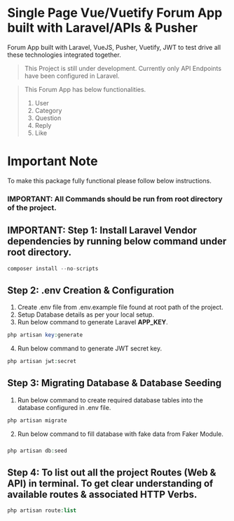 # Single Page Vue/Vuetify Forum App built with Laravel/APIs & Pusher
Forum App built with Laravel, VueJS, Pusher, Vuetify, JWT to test drive all these technologies integrated together.

> This Project is still under development.
> Currently only API Endpoints have been configured in Laravel.



> This Forum App has below functionalities.
> 1. User
> 1. Category
> 1. Question
> 1. Reply
> 1. Like


# Important Note
To make this package fully functional please follow below instructions.

### IMPORTANT: All Commands should be run from root directory of the project.


## IMPORTANT: Step 1: Install Laravel **Vendor** dependencies by running below command under root directory.

```php
composer install --no-scripts
```


## Step 2: .env Creation & Configuration
1. Create .env file from .env.example file found at root path of the project.
1. Setup Database details as per your local setup.
1. Run below command to generate Laravel **APP_KEY**. 

```php
php artisan key:generate
```

4. Run below command to generate JWT secret key.

```php
php artisan jwt:secret
```


## Step 3: Migrating Database & Database Seeding

1. Run below command to create required database tables into the database configured in .env file.

```php
php artisan migrate
```

2. Run below command to fill database with fake data from Faker Module.

###

```php
php artisan db:seed
```

## Step 4: To list out all the project Routes (Web & API) in terminal. To get clear understanding of available routes & associated HTTP Verbs.

```php
php artisan route:list
```

